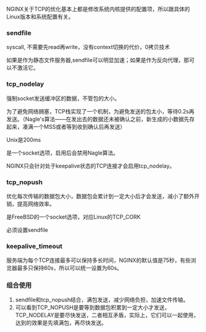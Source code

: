 NGINX关于TCP的优化基本上都是修改系统内核提供的配置项，所以跟具体的Linux版本和系统配置有关。

### sendfile

syscall, 不需要先read再write，没有context切换的代价，0拷贝技术

如果是作为静态文件服务器,sendfile可以明显加速；如果是作为反向代理，那可以不激活它。

### tcp_nodelay

强制socket发送缓冲区的数据，不管包的大小。

为了避免网络拥塞，TCP栈实现了一个机制，为避免发送的包太小，等待0.2s再发送。（Nagle's算法——在发出去的数据还未被确认之前，新生成的小数据先存起来，凑满一个MSS或者等到收到确认后再发送）

Unix是200ms

是一个socket选项，启用后会禁用Nagle算法。

NGINX只会针对处于keepalive状态的TCP连接才会启用tcp_nodelay。

### tcp_nopush

优化每次传输的数据包大小，数据包会累计到一定大小后才会发送，减小了额外开销，提高网络效率。

是FreeBSD的一个socket选项，对应Linux的TCP_CORK

必须设置sendfile

### keepalive_timeout

服务端为每个TCP连接最多可以保持多长时间，NGINX的默认值是75秒，有些浏览器最多只保持60s，所以可以统一设置为60s。

### 组合使用

1. sendfile和tcp_nopush结合，满包发送，减少网络负担，加速文件传输。
2. 可以看到TCP_NOPUSH是要等到数据包积累到一定大小才发送，TCP_NODELAY是要尽快发送，二者相互矛盾，实际上，它们可以一起使用，达到的效果是先填满包，再尽快发送。

